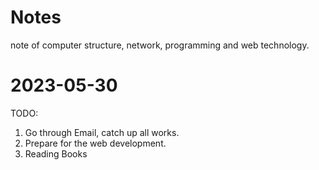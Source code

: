 # Notes
note of computer structure, network, programming and web technology.

# 2023-05-30
TODO:
1. Go through Email, catch up all works.
2. Prepare for the web development.
3. Reading Books 